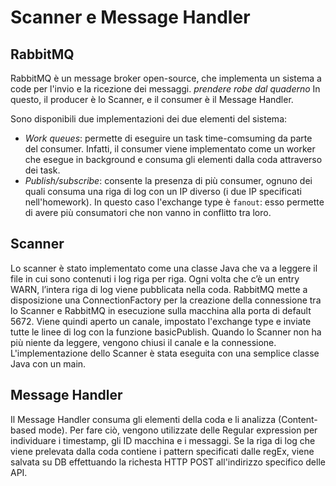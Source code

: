 # Scanner e Message Handler

## RabbitMQ
RabbitMQ è un message broker open-source, che implementa un sistema a code per
l'invio e la ricezione dei messaggi. 
*prendere robe dal quaderno*
In questo, il producer è lo Scanner, e il consumer è il Message Handler.

Sono disponibili due implementazioni dei due elementi del sistema:
- *Work queues*: permette di eseguire un task time-comsuming da parte del consumer. Infatti, il consumer viene implementato come un worker che esegue in background e consuma gli elementi dalla coda attraverso dei task. 
- *Publish/subscribe*: consente la presenza di più consumer, ognuno dei quali consuma una riga di log con un IP diverso (i due IP specificati nell'homework). In questo caso l'exchange type è `fanout`: esso permette di avere più consumatori che non vanno in conflitto tra loro.

## Scanner
Lo scanner è stato implementato come una classe Java che va a leggere il file
in cui sono contenuti i log riga per riga. Ogni volta che c’è un entry WARN, 
l’intera riga di log viene pubblicata nella coda. 
RabbitMQ mette a disposizione una ConnectionFactory per la creazione della 
connessione tra lo Scanner e RabbitMQ in esecuzione sulla macchina alla porta di 
default 5672. Viene quindi aperto un canale, impostato l'exchange type e inviate
tutte le linee di log con la funzione basicPublish. 
Quando lo Scanner non ha più niente da leggere, vengono chiusi il canale e la 
connessione.
L'implementazione dello Scanner è stata eseguita con una semplice classe Java con
un main.


## Message Handler
Il Message Handler consuma gli elementi della coda e li analizza 
(Content-based mode).
Per fare ciò, vengono utilizzate delle Regular expression per individuare i 
timestamp, gli ID macchina e i messaggi. Se la riga di log che viene prelevata 
dalla coda contiene i pattern specificati dalle regEx, viene salvata su DB 
effettuando la richesta HTTP POST all'indirizzo specifico delle API.



